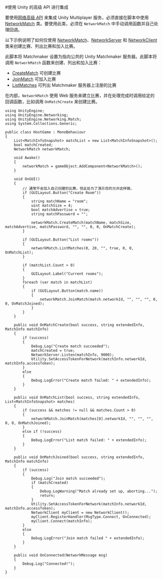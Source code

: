 #使用 Unity 的高级 API 进行集成

要使用[网络高级 API](UNetUsingHLAPI.html) 来集成 Unity Multiplayer 服务，必须直接在脚本中使用 [NetworkMatch](../ScriptReference/Networking.Match.NetworkMatch.html) 类。要使用此类，必须在 `NetworkMatch` 中手动调用函数并自己处理回调。

以下示例说明了如何仅使用 [NetworkMatch](../ScriptReference/Networking.Match.NetworkMatch.html)、[NetworkServer](../ScriptReference/Networking.NetworkServer.html) 和 [NetworkClient](../ScriptReference/Networking.NetworkClient.html) 类来创建比赛、列出比赛和加入比赛。

此脚本将 Matchmaker 设置为指向公共的 Unity Matchmaker 服务器。此脚本将调用 `NetworkMatch` 函数来创建、列出和加入比赛：

* [CreateMatch](../ScriptReference/Networking.Match.NetworkMatch.CreateMatch.html) 可创建比赛
* [JoinMatch](../ScriptReference/Networking.Match.NetworkMatch.JoinMatch.html) 可加入比赛
* [ListMatches](../ScriptReference/Networking.Match.NetworkMatch.ListMatches.html) 可列出 Matchmaker 服务器上注册的比赛

在内部，`NetworkMatch` 使用 Web 服务来建立比赛，并在处理完成时调用给定的回调函数，比如调用 `OnMatchCreate` 来创建比赛。

````
using UnityEngine;
using UnityEngine.Networking;
using UnityEngine.Networking.Match;
using System.Collections.Generic;

public class HostGame : MonoBehaviour
{
    List<MatchInfoSnapshot> matchList = new List<MatchInfoSnapshot>();
    bool matchCreated;
    NetworkMatch networkMatch;

    void Awake()
    {
        networkMatch = gameObject.AddComponent<NetworkMatch>();
    }

    void OnGUI()
    {
        // 通常不会加入自己创建的比赛，但此处为了演示目的允许这样做。
        if (GUILayout.Button("Create Room"))
        {
            string matchName = "room";
            uint matchSize = 4;
            bool matchAdvertise = true;
            string matchPassword = "";

            networkMatch.CreateMatch(matchName, matchSize, matchAdvertise, matchPassword, "", "", 0, 0, OnMatchCreate);
        }

        if (GUILayout.Button("List rooms"))
        {
            networkMatch.ListMatches(0, 20, "", true, 0, 0, OnMatchList);
        }

        if (matchList.Count > 0)
        {
            GUILayout.Label("Current rooms");
        }
        foreach (var match in matchList)
        {
            if (GUILayout.Button(match.name))
            {
                networkMatch.JoinMatch(match.networkId, "", "", "", 0, 0, OnMatchJoined);
            }
        }
    }

    public void OnMatchCreate(bool success, string extendedInfo, MatchInfo matchInfo)
    {
        if (success)
        {
            Debug.Log("Create match succeeded");
            matchCreated = true;
            NetworkServer.Listen(matchInfo, 9000);
            Utility.SetAccessTokenForNetwork(matchInfo.networkId, matchInfo.accessToken);
        }
        else
        {
            Debug.LogError("Create match failed: " + extendedInfo);
        }
    }

    public void OnMatchList(bool success, string extendedInfo, List<MatchInfoSnapshot> matches)
    {
        if (success && matches != null && matches.Count > 0)
        {
            networkMatch.JoinMatch(matches[0].networkId, "", "", "", 0, 0, OnMatchJoined);
        }
        else if (!success)
        {
            Debug.LogError("List match failed: " + extendedInfo);
        }
    }

    public void OnMatchJoined(bool success, string extendedInfo, MatchInfo matchInfo)
    {
        if (success)
        {
            Debug.Log("Join match succeeded");
            if (matchCreated)
            {
                Debug.LogWarning("Match already set up, aborting...");
                return;
            }
            Utility.SetAccessTokenForNetwork(matchInfo.networkId, matchInfo.accessToken);
            NetworkClient myClient = new NetworkClient();
            myClient.RegisterHandler(MsgType.Connect, OnConnected);
            myClient.Connect(matchInfo);
        }
        else
        {
            Debug.LogError("Join match failed " + extendedInfo);
        }
    }

    public void OnConnected(NetworkMessage msg)
    {
        Debug.Log("Connected!");
    }
}
````
